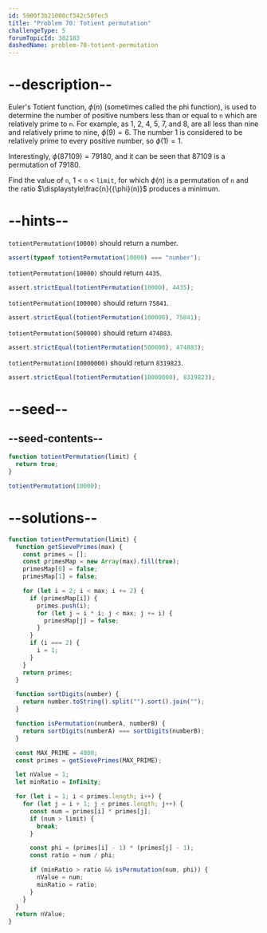 ```yaml
---
id: 5900f3b21000cf542c50fec5
title: "Problem 70: Totient permutation"
challengeType: 5
forumTopicId: 302183
dashedName: problem-70-totient-permutation
---
```


# --description--

Euler's Totient function, ${\phi}(n)$ (sometimes called the phi function), is used to determine the number of positive numbers less than or equal to `n` which are relatively prime to `n`. For example, as 1, 2, 4, 5, 7, and 8, are all less than nine and relatively prime to nine, ${\phi}(9) = 6$. The number 1 is considered to be relatively prime to every positive number, so ${\phi}(1) = 1$.

Interestingly, ${\phi}(87109) = 79180$, and it can be seen that 87109 is a permutation of 79180.

Find the value of `n`, 1 &lt; `n` &lt; `limit`, for which ${\phi}(n)$ is a permutation of `n` and the ratio $\displaystyle\frac{n}{{\phi}(n)}$ produces a minimum.

# --hints--

`totientPermutation(10000)` should return a number.

```js
assert(typeof totientPermutation(10000) === "number");
```

`totientPermutation(10000)` should return `4435`.

```js
assert.strictEqual(totientPermutation(10000), 4435);
```

`totientPermutation(100000)` should return `75841`.

```js
assert.strictEqual(totientPermutation(100000), 75841);
```

`totientPermutation(500000)` should return `474883`.

```js
assert.strictEqual(totientPermutation(500000), 474883);
```

`totientPermutation(10000000)` should return `8319823`.

```js
assert.strictEqual(totientPermutation(10000000), 8319823);
```

# --seed--

## --seed-contents--

```js
function totientPermutation(limit) {
  return true;
}

totientPermutation(10000);
```

# --solutions--

```js
function totientPermutation(limit) {
  function getSievePrimes(max) {
    const primes = [];
    const primesMap = new Array(max).fill(true);
    primesMap[0] = false;
    primesMap[1] = false;

    for (let i = 2; i < max; i += 2) {
      if (primesMap[i]) {
        primes.push(i);
        for (let j = i * i; j < max; j += i) {
          primesMap[j] = false;
        }
      }
      if (i === 2) {
        i = 1;
      }
    }
    return primes;
  }

  function sortDigits(number) {
    return number.toString().split("").sort().join("");
  }

  function isPermutation(numberA, numberB) {
    return sortDigits(numberA) === sortDigits(numberB);
  }

  const MAX_PRIME = 4000;
  const primes = getSievePrimes(MAX_PRIME);

  let nValue = 1;
  let minRatio = Infinity;

  for (let i = 1; i < primes.length; i++) {
    for (let j = i + 1; j < primes.length; j++) {
      const num = primes[i] * primes[j];
      if (num > limit) {
        break;
      }

      const phi = (primes[i] - 1) * (primes[j] - 1);
      const ratio = num / phi;

      if (minRatio > ratio && isPermutation(num, phi)) {
        nValue = num;
        minRatio = ratio;
      }
    }
  }
  return nValue;
}
```
